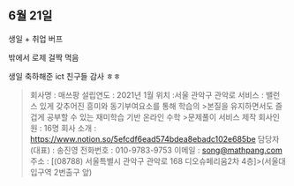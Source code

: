 ## 6월 21일

생일 + 취업 버프

밖에서 로제 걸짝 먹음

생일 축하해준 ict 친구들 감사 ㅎㅎ

> 회사명 : 매쓰팡
> 설립연도 : 2021년 1월
> 위치 :서울 관악구 관악로
> 서비스 : 밸런스 있게 갖추어진 흥미와 동기부여요소를 통해 학습의 >본질을 유지하면서도 즐겁게 공부할 수 있는 재미학습 기반 온라인 수학 >문제풀이 서비스 제작
> 회사인원 : 16명
> 회사 소개 : https://www.notion.so/5efcdf6ead574bdea8ebadc102e685be
> 담당자(대표) : 송진영
> 전화번호 : 010-9783-9753
> 이메일 : song@mathpang.com
> 주소 : [(08788) 서울특별시 관악구 관악로 168 디오슈페리움2차 4층]>(서울대입구역 2번출구 앞)
